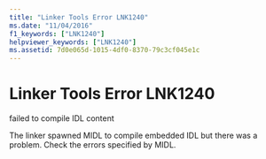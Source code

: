 ```yaml
---
title: "Linker Tools Error LNK1240"
ms.date: "11/04/2016"
f1_keywords: ["LNK1240"]
helpviewer_keywords: ["LNK1240"]
ms.assetid: 7d0e065d-1015-4df0-8370-79c3cf045e1c
---
```

# Linker Tools Error LNK1240

failed to compile IDL content

The linker spawned MIDL to compile embedded IDL but there was a problem. Check the errors specified by MIDL.
